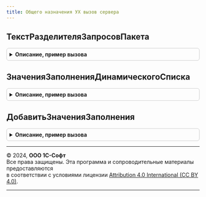 ```yaml
---
title: Общего назначения УХ вызов сервера
---
```



## ТекстРазделителяЗапросовПакета
<details style="margin: 1em 0; padding: 0.5em; border: 1px solid #ccc; border-radius: 6px;">

<summary style="font-weight: bold; cursor: pointer;">Описание, пример вызова</summary>

```bsl

Функция ТекстРазделителяЗапросовПакета() Экспорт
```

Пример вызова
```bsl
Результат = ОбщегоНазначенияУХВызовСервера.ТекстРазделителяЗапросовПакета() 
```
</details>

## ЗначенияЗаполненияДинамическогоСписка
<details style="margin: 1em 0; padding: 0.5em; border: 1px solid #ccc; border-radius: 6px;">

<summary style="font-weight: bold; cursor: pointer;">Описание, пример вызова</summary>

```bsl

// Возвращает отборы динамического списка как значения заполнения при программном вводе новой строки в список.
//
// Параметры:
//  КомпоновщикНастроек  - КомпоновщикНастроекДинамическогоСписка - компоновщик настроек списка.
//
// Возвращаемое значение:
//   Структура   - значения отборов для заполнения нового элемента списка.
//
Функция ЗначенияЗаполненияДинамическогоСписка(Знач КомпоновщикНастроек) Экспорт
```

Пример вызова
```bsl
Результат = ОбщегоНазначенияУХВызовСервера.ЗначенияЗаполненияДинамическогоСписка(КомпоновщикНастроек) 
```
</details>

## ДобавитьЗначенияЗаполнения
<details style="margin: 1em 0; padding: 0.5em; border: 1px solid #ccc; border-radius: 6px;">

<summary style="font-weight: bold; cursor: pointer;">Описание, пример вызова</summary>

```bsl


Процедура ДобавитьЗначенияЗаполнения(КоллекцияОтборов, ЗначенияЗаполнения) Экспорт
```

Пример вызова
```bsl
ОбщегоНазначенияУХВызовСервера.ДобавитьЗначенияЗаполнения(КоллекцияОтборов, ЗначенияЗаполнения));
```
</details>

---

© 2024, **ООО 1С-Софт**  
Все права защищены. Эта программа и сопроводительные материалы предоставляются  
в соответствии с условиями лицензии [Attribution 4.0 International (CC BY 4.0)](https://creativecommons.org/licenses/by/4.0/legalcode).

---
